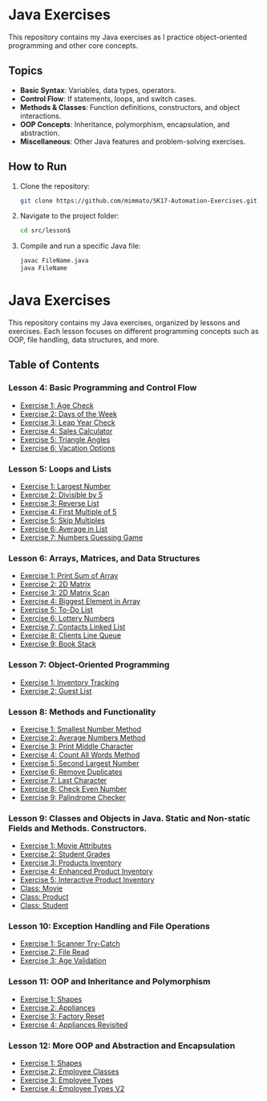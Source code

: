 # Java Exercises

This repository contains my Java exercises as I practice object-oriented programming and other core concepts.

## Topics
- **Basic Syntax**: Variables, data types, operators.
- **Control Flow**: If statements, loops, and switch cases.
- **Methods & Classes**: Function definitions, constructors, and object interactions.
- **OOP Concepts**: Inheritance, polymorphism, encapsulation, and abstraction.
- **Miscellaneous**: Other Java features and problem-solving exercises.

## How to Run
1. Clone the repository:
   ```bash
   git clone https://github.com/mimmato/SK17-Automation-Exercises.git
   ```
2. Navigate to the project folder:
   ```bash
   cd src/lesson$
   ```
3. Compile and run a specific Java file:
   ```bash
   javac FileName.java
   java FileName
   ```



# Java Exercises

This repository contains my Java exercises, organized by lessons and exercises. Each lesson focuses on different programming concepts such as OOP, file handling, data structures, and more.

## Table of Contents

### Lesson 4: Basic Programming and Control Flow
- [Exercise 1: Age Check](https://github.com/mimmato/SK17-Automation-Exercises/blob/master/src/lesson4/l4_e1_ageCheck.java)
- [Exercise 2: Days of the Week](https://github.com/mimmato/SK17-Automation-Exercises/blob/master/src/lesson4/l4_e2_daysOfTheWeek.java)
- [Exercise 3: Leap Year Check](https://github.com/mimmato/SK17-Automation-Exercises/blob/master/src/lesson4/l4_e3_leapOrNot.java)
- [Exercise 4: Sales Calculator](https://github.com/mimmato/SK17-Automation-Exercises/blob/master/src/lesson4/l4_e4_salesCalculator.java)
- [Exercise 5: Triangle Angles](https://github.com/mimmato/SK17-Automation-Exercises/blob/master/src/lesson4/l4_e5_trianglesAngles.java)
- [Exercise 6: Vacation Options](https://github.com/mimmato/SK17-Automation-Exercises/blob/master/src/lesson4/l4_e6_vacationOptions.java)

### Lesson 5: Loops and Lists
- [Exercise 1: Largest Number](https://github.com/mimmato/SK17-Automation-Exercises/blob/master/src/lesson5/l5_e1_largestNumber.java)
- [Exercise 2: Divisible by 5](https://github.com/mimmato/SK17-Automation-Exercises/blob/master/src/lesson5/l5_e2_divideBy5.java)
- [Exercise 3: Reverse List](https://github.com/mimmato/SK17-Automation-Exercises/blob/master/src/lesson5/l5_e3_reverseList.java)
- [Exercise 4: First Multiple of 5](https://github.com/mimmato/SK17-Automation-Exercises/blob/master/src/lesson5/l5_e4_firstMultipleOf5.java)
- [Exercise 5: Skip Multiples](https://github.com/mimmato/SK17-Automation-Exercises/blob/master/src/lesson5/l5_e5_skipMultiples.java)
- [Exercise 6: Average in List](https://github.com/mimmato/SK17-Automation-Exercises/blob/master/src/lesson5/l5_e6_averageInList.java)
- [Exercise 7: Numbers Guessing Game](https://github.com/mimmato/SK17-Automation-Exercises/blob/master/src/lesson5/l5_e7_numbersGuessing.java)

### Lesson 6: Arrays, Matrices, and Data Structures
- [Exercise 1: Print Sum of Array](https://github.com/mimmato/SK17-Automation-Exercises/blob/master/src/lesson6/l6_e1_printSumArray.java)
- [Exercise 2: 2D Matrix](https://github.com/mimmato/SK17-Automation-Exercises/blob/master/src/lesson6/l6_e2_2dMatrix.java)
- [Exercise 3: 2D Matrix Scan](https://github.com/mimmato/SK17-Automation-Exercises/blob/master/src/lesson6/l6_e3_2dMatrixScan.java)
- [Exercise 4: Biggest Element in Array](https://github.com/mimmato/SK17-Automation-Exercises/blob/master/src/lesson6/l6_e4_biggestElement.java)
- [Exercise 5: To-Do List](https://github.com/mimmato/SK17-Automation-Exercises/blob/master/src/lesson6/l6_e5_toDoList.java)
- [Exercise 6: Lottery Numbers](https://github.com/mimmato/SK17-Automation-Exercises/blob/master/src/lesson6/l6_e6_lotteryNumbers.java)
- [Exercise 7: Contacts Linked List](https://github.com/mimmato/SK17-Automation-Exercises/blob/master/src/lesson6/l6_e7_contactsLinkedList.java)
- [Exercise 8: Clients Line Queue](https://github.com/mimmato/SK17-Automation-Exercises/blob/master/src/lesson6/l6_e8_clientsLineQueue.java)
- [Exercise 9: Book Stack](https://github.com/mimmato/SK17-Automation-Exercises/blob/master/src/lesson6/l6_e9_bookStack.java)

### Lesson 7: Object-Oriented Programming
- [Exercise 1: Inventory Tracking](https://github.com/mimmato/SK17-Automation-Exercises/blob/master/src/lesson7/l7_e1_trackingInventory.java)
- [Exercise 2: Guest List](https://github.com/mimmato/SK17-Automation-Exercises/blob/master/src/lesson7/l7_e2_guestList.java)

### Lesson 8: Methods and Functionality
- [Exercise 1: Smallest Number Method](https://github.com/mimmato/SK17-Automation-Exercises/blob/master/src/lesson8/l8_e1_smallestNumberMethod.java)
- [Exercise 2: Average Numbers Method](https://github.com/mimmato/SK17-Automation-Exercises/blob/master/src/lesson8/l8_e2_averageNumbersMethod.java)
- [Exercise 3: Print Middle Character](https://github.com/mimmato/SK17-Automation-Exercises/blob/master/src/lesson8/l8_e3_printMiddleCharacter.java)
- [Exercise 4: Count All Words Method](https://github.com/mimmato/SK17-Automation-Exercises/blob/master/src/lesson8/l8_e4_countAllWordsMethod.java)
- [Exercise 5: Second Largest Number](https://github.com/mimmato/SK17-Automation-Exercises/blob/master/src/lesson8/l8_e5_secondLargestNumber.java)
- [Exercise 6: Remove Duplicates](https://github.com/mimmato/SK17-Automation-Exercises/blob/master/src/lesson8/l8_e6_removeDuplicates.java)
- [Exercise 7: Last Character](https://github.com/mimmato/SK17-Automation-Exercises/blob/master/src/lesson8/l8_e7_lastCharacter.java)
- [Exercise 8: Check Even Number](https://github.com/mimmato/SK17-Automation-Exercises/blob/master/src/lesson8/l8_e8_isEven.java)
- [Exercise 9: Palindrome Checker](https://github.com/mimmato/SK17-Automation-Exercises/blob/master/src/lesson8/l8_e9_palindrome.java)

### Lesson 9: Classes and Objects in Java. Static and Non-static Fields and Methods. Constructors.
- [Exercise 1: Movie Attributes](https://github.com/mimmato/SK17-Automation-Exercises/blob/master/src/lesson9/l9_e1_movieAttributes.java)
- [Exercise 2: Student Grades](https://github.com/mimmato/SK17-Automation-Exercises/blob/master/src/lesson9/l9_e2_studentGrades.java)
- [Exercise 3: Products Inventory](https://github.com/mimmato/SK17-Automation-Exercises/blob/master/src/lesson9/l9_e3_productsInventory.java)
- [Exercise 4: Enhanced Product Inventory](https://github.com/mimmato/SK17-Automation-Exercises/blob/master/src/lesson9/l9_e4_enhancedProductInventory.java)
- [Exercise 5: Interactive Product Inventory](https://github.com/mimmato/SK17-Automation-Exercises/blob/master/src/lesson9/l9_e4_interactiveProductInventory.java)
- [Class: Movie](https://github.com/mimmato/SK17-Automation-Exercises/blob/master/src/lesson9/Movie.java)
- [Class: Product](https://github.com/mimmato/SK17-Automation-Exercises/blob/master/src/lesson9/Product.java)
- [Class: Student](https://github.com/mimmato/SK17-Automation-Exercises/blob/master/src/lesson9/Student.java)

### Lesson 10: Exception Handling and File Operations
- [Exercise 1: Scanner Try-Catch](https://github.com/mimmato/SK17-Automation-Exercises/blob/master/src/lesson10/l10_e1_scannerTryCatch.java)
- [Exercise 2: File Read](https://github.com/mimmato/SK17-Automation-Exercises/blob/master/src/lesson10/l10_e2_fileRead.java)
- [Exercise 3: Age Validation](https://github.com/mimmato/SK17-Automation-Exercises/blob/master/src/lesson10/l10_e3_ageValidate.java)

### Lesson 11: OOP and Inheritance and Polymorphism
- [Exercise 1: Shapes](https://github.com/mimmato/SK17-Automation-Exercises/blob/master/src/lesson11/exercise1)
- [Exercise 2: Appliances](https://github.com/mimmato/SK17-Automation-Exercises/blob/master/src/lesson11/exercise2)
- [Exercise 3: Factory Reset](https://github.com/mimmato/SK17-Automation-Exercises/blob/master/src/lesson11/exercise3)
- [Exercise 4: Appliances Revisited](https://github.com/mimmato/SK17-Automation-Exercises/blob/master/src/lesson11/exercise4)

### Lesson 12: More OOP and Abstraction and Encapsulation
- [Exercise 1: Shapes](https://github.com/mimmato/SK17-Automation-Exercises/blob/master/src/lesson12/exercise1)
- [Exercise 2: Employee Classes](https://github.com/mimmato/SK17-Automation-Exercises/blob/master/src/lesson12/exercise2)
- [Exercise 3: Employee Types](https://github.com/mimmato/SK17-Automation-Exercises/blob/master/src/lesson12/exercise3)
- [Exercise 4: Employee Types V2](https://github.com/mimmato/SK17-Automation-Exercises/blob/master/src/lesson12/exercise3v2)

